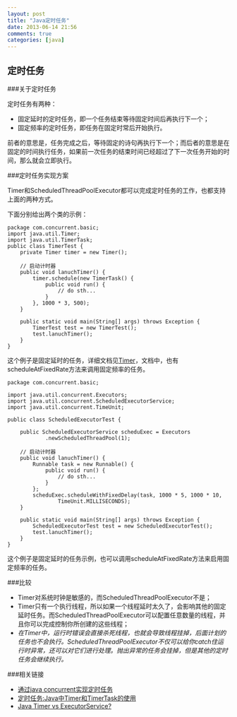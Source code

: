 ```yaml
---
layout: post
title: "Java定时任务"
date: 2013-06-14 21:56
comments: true
categories: [java]
---
```



## 定时任务

###关于定时任务

定时任务有两种：

* 固定延时的定时任务，即一个任务结束等待固定时间后再执行下一个；
* 固定频率的定时任务，即任务在固定时常后开始执行。

前者的意思是，任务完成之后，等待固定的诗句再执行下一个；而后者的意思是在固定的时间执行任务，如果前一次任务的结束时间已经超过了下一次任务开始的时间，那么就会立即执行。

<!-- more -->

###定时任务实现方案

Timer和ScheduledThreadPoolExecutor都可以完成定时任务的工作，也都支持上面的两种方式。

下面分别给出两个类的示例：


    package com.concurrent.basic;
    import java.util.Timer;
    import java.util.TimerTask;
    public class TimerTest {
	    private Timer timer = new Timer();
 
        // 启动计时器
        public void lanuchTimer() {
        	timer.schedule(new TimerTask() {
            	public void run() {
            	    // do sth...
           	 	}
        	}, 1000 * 3, 500);
    	}
	 
    	public static void main(String[] args) throws Exception {
	        TimerTest test = new TimerTest();
	        test.lanuchTimer();
	    }
	}

这个例子是固定延时的任务，详细文档见[Timer](http://docs.oracle.com/javase/7/docs/api/)，文档中，也有scheduleAtFixedRate方法来调用固定频率的任务。


	package com.concurrent.basic;
	 
	import java.util.concurrent.Executors;
	import java.util.concurrent.ScheduledExecutorService;
	import java.util.concurrent.TimeUnit;
	 
	public class ScheduledExecutorTest {
	
	    public ScheduledExecutorService scheduExec = Executors
	            .newScheduledThreadPool(1);
	 
	    // 启动计时器
	    public void lanuchTimer() {
	        Runnable task = new Runnable() {
	            public void run() {
	                // do sth...
	            }
	        };
	        scheduExec.scheduleWithFixedDelay(task, 1000 * 5, 1000 * 10,
	                TimeUnit.MILLISECONDS);
	    }
	 
	    public static void main(String[] args) throws Exception {
	        ScheduledExecutorTest test = new ScheduledExecutorTest();
	        test.lanuchTimer();
	    }
	}

这个例子是固定延时的任务示例，也可以调用scheduleAtFixedRate方法来启用固定频率的任务。


###比较

* Timer对系统时钟是敏感的，而ScheduledThreadPoolExecutor不是；
* Timer只有一个执行线程，所以如果一个线程延时太久了，会影响其他的固定延时任务。而ScheduledThreadPoolExecutor可以配置任意数量的线程，并且你可以完成控制你所创建的这些线程；
* _在Timer中，运行时错误会直接杀死线程，也就会导致线程挂掉，后面计划的任务也不会执行。ScheduledThreadPoolExecutor不仅可以给你catch住运行时异常，还可以对它们进行处理。抛出异常的任务会挂掉，但是其他的定时任务会继续执行。_

###相关链接

* [通过java concurrent实现定时任务](http://marshal.easymorse.com/archives/3136)
* [定时任务:Java中Timer和TimerTask的使用](http://batitan.iteye.com/blog/253483)
* [Java Timer vs ExecutorService?](http://stackoverflow.com/questions/409932/java-timer-vs-executorservice)
